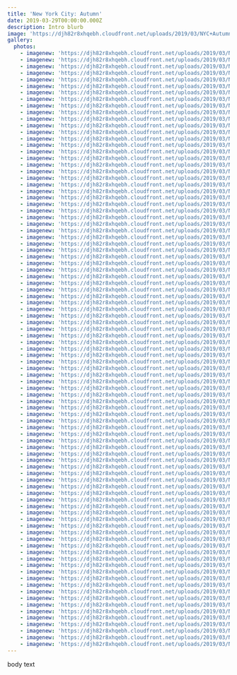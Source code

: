 ```yaml
---
title: 'New York City: Autumn'
date: 2019-03-29T00:00:00.000Z
description: Intro blurb
image: 'https://djh82r8xhqebh.cloudfront.net/uploads/2019/03/NYC+Autumn+2018/NYCAutumn-1.jpg'
gallery:
  photos:
    - imagenew: 'https://djh82r8xhqebh.cloudfront.net/uploads/2019/03/NYC+Autumn+2018/NYCAutumn-1.jpg'
    - imagenew: 'https://djh82r8xhqebh.cloudfront.net/uploads/2019/03/NYC+Autumn+2018/NYCAutumn-2.jpg'
    - imagenew: 'https://djh82r8xhqebh.cloudfront.net/uploads/2019/03/NYC+Autumn+2018/NYCAutumn-3.jpg'
    - imagenew: 'https://djh82r8xhqebh.cloudfront.net/uploads/2019/03/NYC+Autumn+2018/NYCAutumn-4.jpg'
    - imagenew: 'https://djh82r8xhqebh.cloudfront.net/uploads/2019/03/NYC+Autumn+2018/NYCAutumn-5.jpg'
    - imagenew: 'https://djh82r8xhqebh.cloudfront.net/uploads/2019/03/NYC+Autumn+2018/NYCAutumn-6.jpg'
    - imagenew: 'https://djh82r8xhqebh.cloudfront.net/uploads/2019/03/NYC+Autumn+2018/NYCAutumn-7.jpg'
    - imagenew: 'https://djh82r8xhqebh.cloudfront.net/uploads/2019/03/NYC+Autumn+2018/NYCAutumn-8.jpg'
    - imagenew: 'https://djh82r8xhqebh.cloudfront.net/uploads/2019/03/NYC+Autumn+2018/NYCAutumn-9.jpg'
    - imagenew: 'https://djh82r8xhqebh.cloudfront.net/uploads/2019/03/NYC+Autumn+2018/NYCAutumn-10.jpg'
    - imagenew: 'https://djh82r8xhqebh.cloudfront.net/uploads/2019/03/NYC+Autumn+2018/NYCAutumn-11.jpg'
    - imagenew: 'https://djh82r8xhqebh.cloudfront.net/uploads/2019/03/NYC+Autumn+2018/NYCAutumn-12.jpg'
    - imagenew: 'https://djh82r8xhqebh.cloudfront.net/uploads/2019/03/NYC+Autumn+2018/NYCAutumn-13.jpg'
    - imagenew: 'https://djh82r8xhqebh.cloudfront.net/uploads/2019/03/NYC+Autumn+2018/NYCAutumn-14.jpg'
    - imagenew: 'https://djh82r8xhqebh.cloudfront.net/uploads/2019/03/NYC+Autumn+2018/NYCAutumn-15.jpg'
    - imagenew: 'https://djh82r8xhqebh.cloudfront.net/uploads/2019/03/NYC+Autumn+2018/NYCAutumn-16.jpg'
    - imagenew: 'https://djh82r8xhqebh.cloudfront.net/uploads/2019/03/NYC+Autumn+2018/NYCAutumn-17.jpg'
    - imagenew: 'https://djh82r8xhqebh.cloudfront.net/uploads/2019/03/NYC+Autumn+2018/NYCAutumn-18.jpg'
    - imagenew: 'https://djh82r8xhqebh.cloudfront.net/uploads/2019/03/NYC+Autumn+2018/NYCAutumn-19.jpg'
    - imagenew: 'https://djh82r8xhqebh.cloudfront.net/uploads/2019/03/NYC+Autumn+2018/NYCAutumn-20.jpg'
    - imagenew: 'https://djh82r8xhqebh.cloudfront.net/uploads/2019/03/NYC+Autumn+2018/NYCAutumn-21.jpg'
    - imagenew: 'https://djh82r8xhqebh.cloudfront.net/uploads/2019/03/NYC+Autumn+2018/NYCAutumn-22.jpg'
    - imagenew: 'https://djh82r8xhqebh.cloudfront.net/uploads/2019/03/NYC+Autumn+2018/NYCAutumn-23.jpg'
    - imagenew: 'https://djh82r8xhqebh.cloudfront.net/uploads/2019/03/NYC+Autumn+2018/NYCAutumn-24.jpg'
    - imagenew: 'https://djh82r8xhqebh.cloudfront.net/uploads/2019/03/NYC+Autumn+2018/NYCAutumn-25.jpg'
    - imagenew: 'https://djh82r8xhqebh.cloudfront.net/uploads/2019/03/NYC+Autumn+2018/NYCAutumn-26.jpg'
    - imagenew: 'https://djh82r8xhqebh.cloudfront.net/uploads/2019/03/NYC+Autumn+2018/NYCAutumn-27.jpg'
    - imagenew: 'https://djh82r8xhqebh.cloudfront.net/uploads/2019/03/NYC+Autumn+2018/NYCAutumn-28.jpg'
    - imagenew: 'https://djh82r8xhqebh.cloudfront.net/uploads/2019/03/NYC+Autumn+2018/NYCAutumn-29.jpg'
    - imagenew: 'https://djh82r8xhqebh.cloudfront.net/uploads/2019/03/NYC+Autumn+2018/NYCAutumn-30.jpg'
    - imagenew: 'https://djh82r8xhqebh.cloudfront.net/uploads/2019/03/NYC+Autumn+2018/NYCAutumn-31.jpg'
    - imagenew: 'https://djh82r8xhqebh.cloudfront.net/uploads/2019/03/NYC+Autumn+2018/NYCAutumn-32.jpg'
    - imagenew: 'https://djh82r8xhqebh.cloudfront.net/uploads/2019/03/NYC+Autumn+2018/NYCAutumn-33.jpg'
    - imagenew: 'https://djh82r8xhqebh.cloudfront.net/uploads/2019/03/NYC+Autumn+2018/NYCAutumn-34.jpg'
    - imagenew: 'https://djh82r8xhqebh.cloudfront.net/uploads/2019/03/NYC+Autumn+2018/NYCAutumn-35.jpg'
    - imagenew: 'https://djh82r8xhqebh.cloudfront.net/uploads/2019/03/NYC+Autumn+2018/NYCAutumn-36.jpg'
    - imagenew: 'https://djh82r8xhqebh.cloudfront.net/uploads/2019/03/NYC+Autumn+2018/NYCAutumn-37.jpg'
    - imagenew: 'https://djh82r8xhqebh.cloudfront.net/uploads/2019/03/NYC+Autumn+2018/NYCAutumn-38.jpg'
    - imagenew: 'https://djh82r8xhqebh.cloudfront.net/uploads/2019/03/NYC+Autumn+2018/NYCAutumn-39.jpg'
    - imagenew: 'https://djh82r8xhqebh.cloudfront.net/uploads/2019/03/NYC+Autumn+2018/NYCAutumn-40.jpg'
    - imagenew: 'https://djh82r8xhqebh.cloudfront.net/uploads/2019/03/NYC+Autumn+2018/NYCAutumn-41.jpg'
    - imagenew: 'https://djh82r8xhqebh.cloudfront.net/uploads/2019/03/NYC+Autumn+2018/NYCAutumn-42.jpg'
    - imagenew: 'https://djh82r8xhqebh.cloudfront.net/uploads/2019/03/NYC+Autumn+2018/NYCAutumn-43.jpg'
    - imagenew: 'https://djh82r8xhqebh.cloudfront.net/uploads/2019/03/NYC+Autumn+2018/NYCAutumn-44.jpg'
    - imagenew: 'https://djh82r8xhqebh.cloudfront.net/uploads/2019/03/NYC+Autumn+2018/NYCAutumn-45.jpg'
    - imagenew: 'https://djh82r8xhqebh.cloudfront.net/uploads/2019/03/NYC+Autumn+2018/NYCAutumn-46.jpg'
    - imagenew: 'https://djh82r8xhqebh.cloudfront.net/uploads/2019/03/NYC+Autumn+2018/NYCAutumn-47.jpg'
    - imagenew: 'https://djh82r8xhqebh.cloudfront.net/uploads/2019/03/NYC+Autumn+2018/NYCAutumn-48.jpg'
    - imagenew: 'https://djh82r8xhqebh.cloudfront.net/uploads/2019/03/NYC+Autumn+2018/NYCAutumn-49.jpg'
    - imagenew: 'https://djh82r8xhqebh.cloudfront.net/uploads/2019/03/NYC+Autumn+2018/NYCAutumn-50.jpg'
    - imagenew: 'https://djh82r8xhqebh.cloudfront.net/uploads/2019/03/NYC+Autumn+2018/NYCAutumn-51.jpg'
    - imagenew: 'https://djh82r8xhqebh.cloudfront.net/uploads/2019/03/NYC+Autumn+2018/NYCAutumn-52.jpg'
    - imagenew: 'https://djh82r8xhqebh.cloudfront.net/uploads/2019/03/NYC+Autumn+2018/NYCAutumn-53.jpg'
    - imagenew: 'https://djh82r8xhqebh.cloudfront.net/uploads/2019/03/NYC+Autumn+2018/NYCAutumn-54.jpg'
    - imagenew: 'https://djh82r8xhqebh.cloudfront.net/uploads/2019/03/NYC+Autumn+2018/NYCAutumn-55.jpg'
    - imagenew: 'https://djh82r8xhqebh.cloudfront.net/uploads/2019/03/NYC+Autumn+2018/NYCAutumn-56.jpg'
    - imagenew: 'https://djh82r8xhqebh.cloudfront.net/uploads/2019/03/NYC+Autumn+2018/NYCAutumn-57.jpg'
    - imagenew: 'https://djh82r8xhqebh.cloudfront.net/uploads/2019/03/NYC+Autumn+2018/NYCAutumn-58.jpg'
    - imagenew: 'https://djh82r8xhqebh.cloudfront.net/uploads/2019/03/NYC+Autumn+2018/NYCAutumn-59.jpg'
    - imagenew: 'https://djh82r8xhqebh.cloudfront.net/uploads/2019/03/NYC+Autumn+2018/NYCAutumn-60.jpg'
    - imagenew: 'https://djh82r8xhqebh.cloudfront.net/uploads/2019/03/NYC+Autumn+2018/NYCAutumn-61.jpg'
    - imagenew: 'https://djh82r8xhqebh.cloudfront.net/uploads/2019/03/NYC+Autumn+2018/NYCAutumn-62.jpg'
    - imagenew: 'https://djh82r8xhqebh.cloudfront.net/uploads/2019/03/NYC+Autumn+2018/NYCAutumn-63.jpg'
    - imagenew: 'https://djh82r8xhqebh.cloudfront.net/uploads/2019/03/NYC+Autumn+2018/NYCAutumn-64.jpg'
    - imagenew: 'https://djh82r8xhqebh.cloudfront.net/uploads/2019/03/NYC+Autumn+2018/NYCAutumn-65.jpg'
    - imagenew: 'https://djh82r8xhqebh.cloudfront.net/uploads/2019/03/NYC+Autumn+2018/NYCAutumn-66.jpg'
    - imagenew: 'https://djh82r8xhqebh.cloudfront.net/uploads/2019/03/NYC+Autumn+2018/NYCAutumn-67.jpg'
    - imagenew: 'https://djh82r8xhqebh.cloudfront.net/uploads/2019/03/NYC+Autumn+2018/NYCAutumn-68.jpg'
    - imagenew: 'https://djh82r8xhqebh.cloudfront.net/uploads/2019/03/NYC+Autumn+2018/NYCAutumn-69.jpg'
    - imagenew: 'https://djh82r8xhqebh.cloudfront.net/uploads/2019/03/NYC+Autumn+2018/NYCAutumn-70.jpg'
    - imagenew: 'https://djh82r8xhqebh.cloudfront.net/uploads/2019/03/NYC+Autumn+2018/NYCAutumn-71.jpg'
    - imagenew: 'https://djh82r8xhqebh.cloudfront.net/uploads/2019/03/NYC+Autumn+2018/NYCAutumn-72.jpg'
    - imagenew: 'https://djh82r8xhqebh.cloudfront.net/uploads/2019/03/NYC+Autumn+2018/NYCAutumn-73.jpg'
    - imagenew: 'https://djh82r8xhqebh.cloudfront.net/uploads/2019/03/NYC+Autumn+2018/NYCAutumn-74.jpg'
    - imagenew: 'https://djh82r8xhqebh.cloudfront.net/uploads/2019/03/NYC+Autumn+2018/NYCAutumn-75.jpg'
    - imagenew: 'https://djh82r8xhqebh.cloudfront.net/uploads/2019/03/NYC+Autumn+2018/NYCAutumn-76.jpg'
    - imagenew: 'https://djh82r8xhqebh.cloudfront.net/uploads/2019/03/NYC+Autumn+2018/NYCAutumn-77.jpg'
    - imagenew: 'https://djh82r8xhqebh.cloudfront.net/uploads/2019/03/NYC+Autumn+2018/NYCAutumn-78.jpg'
    - imagenew: 'https://djh82r8xhqebh.cloudfront.net/uploads/2019/03/NYC+Autumn+2018/NYCAutumn-79.jpg'
    - imagenew: 'https://djh82r8xhqebh.cloudfront.net/uploads/2019/03/NYC+Autumn+2018/NYCAutumn-80.jpg'
    - imagenew: 'https://djh82r8xhqebh.cloudfront.net/uploads/2019/03/NYC+Autumn+2018/NYCAutumn-81.jpg'
    - imagenew: 'https://djh82r8xhqebh.cloudfront.net/uploads/2019/03/NYC+Autumn+2018/NYCAutumn-82.jpg'
    - imagenew: 'https://djh82r8xhqebh.cloudfront.net/uploads/2019/03/NYC+Autumn+2018/NYCAutumn-83.jpg'
    - imagenew: 'https://djh82r8xhqebh.cloudfront.net/uploads/2019/03/NYC+Autumn+2018/NYCAutumn-84.jpg'
    - imagenew: 'https://djh82r8xhqebh.cloudfront.net/uploads/2019/03/NYC+Autumn+2018/NYCAutumn-85.jpg'
    - imagenew: 'https://djh82r8xhqebh.cloudfront.net/uploads/2019/03/NYC+Autumn+2018/NYCAutumn-86.jpg'
    - imagenew: 'https://djh82r8xhqebh.cloudfront.net/uploads/2019/03/NYC+Autumn+2018/NYCAutumn-87.jpg'
    - imagenew: 'https://djh82r8xhqebh.cloudfront.net/uploads/2019/03/NYC+Autumn+2018/NYCAutumn-88.jpg'
    - imagenew: 'https://djh82r8xhqebh.cloudfront.net/uploads/2019/03/NYC+Autumn+2018/NYCAutumn-89.jpg'
    - imagenew: 'https://djh82r8xhqebh.cloudfront.net/uploads/2019/03/NYC+Autumn+2018/NYCAutumn-90.jpg'
    - imagenew: 'https://djh82r8xhqebh.cloudfront.net/uploads/2019/03/NYC+Autumn+2018/NYCAutumn-91.jpg'
---
```

body text
